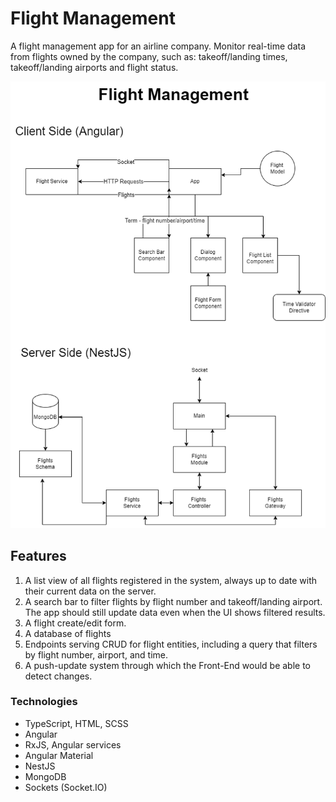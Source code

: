 # Flight Management 

A flight management app for an airline company. Monitor real-time data from flights owned by the company, such as: takeoff/landing times, takeoff/landing airports and flight status.

![App Diagram](./flightManagementDiagram.png)

## Features

1. A list view of all flights registered in the system, always up to date with their current data on the server.
2. A search bar to filter flights by flight number and takeoff/landing airport. The app should still update data even when the UI shows filtered results.
3. A flight create/edit form.
4. A database of flights
5. Endpoints serving CRUD for flight entities, including a query that filters by flight number, airport, and time.
6. A push-update system through which the Front-End would be able to detect changes.

### Technologies

* TypeScript, HTML, SCSS
* Angular
* RxJS, Angular services
* Angular Material
* NestJS
* MongoDB
* Sockets (Socket.IO)